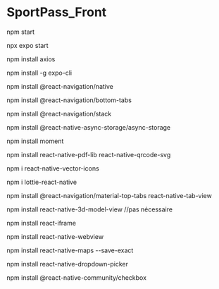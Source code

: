 # SportPass_Front

npm start 

npx expo start 

npm install axios

npm install -g expo-cli

npm install @react-navigation/native

npm install @react-navigation/bottom-tabs

npm install @react-navigation/stack

npm install @react-native-async-storage/async-storage

npm install moment

npm install react-native-pdf-lib react-native-qrcode-svg

npm i react-native-vector-icons

npm i lottie-react-native

npm install @react-navigation/material-top-tabs react-native-tab-view

npm install react-native-3d-model-view //pas nécessaire 

npm install react-iframe

npm install react-native-webview

npm install react-native-maps --save-exact

npm install react-native-dropdown-picker

npm install @react-native-community/checkbox

